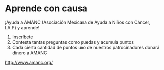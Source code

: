 # Aprende con causa

¡Ayuda a AMANC (Asociación Mexicana de Ayuda a Niños con Cáncer, I.A.P) y aprende!

1. Inscríbete
2. Contesta tantas preguntas como puedas y acumula puntos
3. Cada cierta cantidad de puntos uno de nuestros patrocinadores donará dinero a AMANC

http://www.amanc.org/
